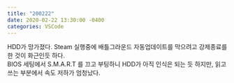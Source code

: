 ```yaml
---
title: "200222"
date: 2020-02-22 13:30:00 -0400
categories: VSCode
---
```


HDD가 망가졌다. Steam 실행중에 배틀그라운드 자동업데이트를 막으려고 강제종료를 한 것이 화근인듯 하다.  
BIOS 세팅에서 S.M.A.R.T 를 끄고 부팅하니 HDD가 아직 인식은 되는 듯 하지만, 읽고 쓰는 부분에서 속도 저하가 엄청났다.
